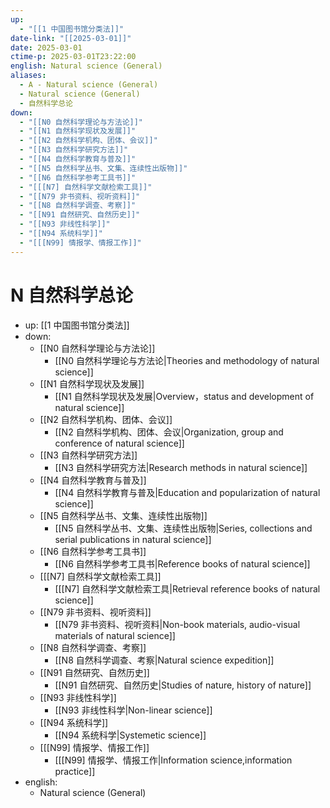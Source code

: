 ```yaml
---
up:
  - "[[1 中国图书馆分类法]]"
date-link: "[[2025-03-01]]"
date: 2025-03-01
ctime-p: 2025-03-01T23:22:00
english: Natural science (General)
aliases:
  - A - Natural science (General)
  - Natural science (General)
  - 自然科学总论
down:
  - "[[N0 自然科学理论与方法论]]"
  - "[[N1 自然科学现状及发展]]"
  - "[[N2 自然科学机构、团体、会议]]"
  - "[[N3 自然科学研究方法]]"
  - "[[N4 自然科学教育与普及]]"
  - "[[N5 自然科学丛书、文集、连续性出版物]]"
  - "[[N6 自然科学参考工具书]]"
  - "[[[N7] 自然科学文献检索工具]]"
  - "[[N79 非书资料、视听资料]]"
  - "[[N8 自然科学调查、考察]]"
  - "[[N91 自然研究、自然历史]]"
  - "[[N93 非线性科学]]"
  - "[[N94 系统科学]]"
  - "[[[N99] 情报学、情报工作]]"
---
```


# N 自然科学总论

- up: [[1 中国图书馆分类法]]
- down:
	- [[N0 自然科学理论与方法论]]
		- [[N0 自然科学理论与方法论|Theories and methodology of natural science]]
	- [[N1 自然科学现状及发展]]
		- [[N1 自然科学现状及发展|Overview，status and development of natural science]]
	- [[N2 自然科学机构、团体、会议]]
		- [[N2 自然科学机构、团体、会议|Organization, group and conference of natural science]]
	- [[N3 自然科学研究方法]]
		- [[N3 自然科学研究方法|Research methods in natural science]]
	- [[N4 自然科学教育与普及]]
		- [[N4 自然科学教育与普及|Education and popularization of natural science]]
	- [[N5 自然科学丛书、文集、连续性出版物]]
		- [[N5 自然科学丛书、文集、连续性出版物|Series, collections and serial publications in natural science]]
	- [[N6 自然科学参考工具书]]
		- [[N6 自然科学参考工具书|Reference books of natural science]]
	- [[[N7] 自然科学文献检索工具]]
		- [[[N7] 自然科学文献检索工具|Retrieval reference books of natural science]]
	- [[N79 非书资料、视听资料]]
		- [[N79 非书资料、视听资料|Non-book materials, audio-visual materials of natural science]]
	- [[N8 自然科学调查、考察]]
		- [[N8 自然科学调查、考察|Natural science expedition]]
	- [[N91 自然研究、自然历史]]
		- [[N91 自然研究、自然历史|Studies of nature, history of nature]]
	- [[N93 非线性科学]]
		- [[N93 非线性科学|Non-linear science]]
	- [[N94 系统科学]]
		- [[N94 系统科学|Systemetic science]]
	- [[[N99] 情报学、情报工作]]
		- [[[N99] 情报学、情报工作|Information science,information practice]]
- english:
	- Natural science (General)
